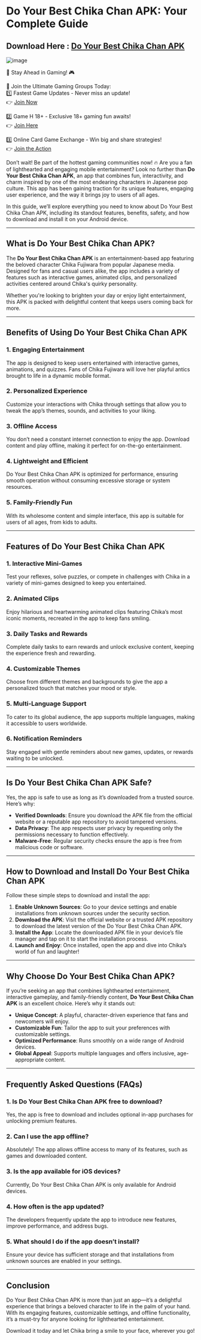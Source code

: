 # Do Your Best Chika Chan APK: Your Complete Guide  

## Download Here : [Do Your Best Chika Chan APK](https://apkfyp.com/do-your-best-chika-chan.html)

![image](https://github.com/user-attachments/assets/a63e5b0c-d533-4d99-b30a-f32b03a66935)

🚀 Stay Ahead in Gaming! 🎮  

📢 Join the Ultimate Gaming Groups Today:  
1️⃣ Fastest Game Updates - Never miss an update!  
👉 [Join Now](https://t.me/apk_fyp)  

2️⃣ Game H 18+ - Exclusive 18+ gaming fun awaits!  
👉 [Join Here](https://t.me/apkfypgame18)  

3️⃣ Online Card Game Exchange - Win big and share strategies!  
👉 [Join the Action](https://t.me/apkfypslotgamea)  

Don’t wait! Be part of the hottest gaming communities now! 🔥
Are you a fan of lighthearted and engaging mobile entertainment? Look no further than **Do Your Best Chika Chan APK**, an app that combines fun, interactivity, and charm inspired by one of the most endearing characters in Japanese pop culture. This app has been gaining traction for its unique features, engaging user experience, and the way it brings joy to users of all ages.  

In this guide, we’ll explore everything you need to know about Do Your Best Chika Chan APK, including its standout features, benefits, safety, and how to download and install it on your Android device.  

---

## What is Do Your Best Chika Chan APK?  

The **Do Your Best Chika Chan APK** is an entertainment-based app featuring the beloved character Chika Fujiwara from popular Japanese media. Designed for fans and casual users alike, the app includes a variety of features such as interactive games, animated clips, and personalized activities centered around Chika's quirky personality.  

Whether you're looking to brighten your day or enjoy light entertainment, this APK is packed with delightful content that keeps users coming back for more.  

---

## Benefits of Using Do Your Best Chika Chan APK  

### 1. **Engaging Entertainment**  
The app is designed to keep users entertained with interactive games, animations, and quizzes. Fans of Chika Fujiwara will love her playful antics brought to life in a dynamic mobile format.  

### 2. **Personalized Experience**  
Customize your interactions with Chika through settings that allow you to tweak the app’s themes, sounds, and activities to your liking.  

### 3. **Offline Access**  
You don’t need a constant internet connection to enjoy the app. Download content and play offline, making it perfect for on-the-go entertainment.  

### 4. **Lightweight and Efficient**  
Do Your Best Chika Chan APK is optimized for performance, ensuring smooth operation without consuming excessive storage or system resources.  

### 5. **Family-Friendly Fun**  
With its wholesome content and simple interface, this app is suitable for users of all ages, from kids to adults.  

---

## Features of Do Your Best Chika Chan APK  

### 1. **Interactive Mini-Games**  
Test your reflexes, solve puzzles, or compete in challenges with Chika in a variety of mini-games designed to keep you entertained.  

### 2. **Animated Clips**  
Enjoy hilarious and heartwarming animated clips featuring Chika’s most iconic moments, recreated in the app to keep fans smiling.  

### 3. **Daily Tasks and Rewards**  
Complete daily tasks to earn rewards and unlock exclusive content, keeping the experience fresh and rewarding.  

### 4. **Customizable Themes**  
Choose from different themes and backgrounds to give the app a personalized touch that matches your mood or style.  

### 5. **Multi-Language Support**  
To cater to its global audience, the app supports multiple languages, making it accessible to users worldwide.  

### 6. **Notification Reminders**  
Stay engaged with gentle reminders about new games, updates, or rewards waiting to be unlocked.  

---

## Is Do Your Best Chika Chan APK Safe?  

Yes, the app is safe to use as long as it’s downloaded from a trusted source. Here’s why:  

- **Verified Downloads**: Ensure you download the APK file from the official website or a reputable app repository to avoid tampered versions.  
- **Data Privacy**: The app respects user privacy by requesting only the permissions necessary to function effectively.  
- **Malware-Free**: Regular security checks ensure the app is free from malicious code or software.  

---

## How to Download and Install Do Your Best Chika Chan APK  

Follow these simple steps to download and install the app:  

1. **Enable Unknown Sources**: Go to your device settings and enable installations from unknown sources under the security section.  
2. **Download the APK**: Visit the official website or a trusted APK repository to download the latest version of the Do Your Best Chika Chan APK.  
3. **Install the App**: Locate the downloaded APK file in your device’s file manager and tap on it to start the installation process.  
4. **Launch and Enjoy**: Once installed, open the app and dive into Chika’s world of fun and laughter!  

---

## Why Choose Do Your Best Chika Chan APK?  

If you’re seeking an app that combines lighthearted entertainment, interactive gameplay, and family-friendly content, **Do Your Best Chika Chan APK** is an excellent choice. Here’s why it stands out:  

- **Unique Concept**: A playful, character-driven experience that fans and newcomers will enjoy.  
- **Customizable Fun**: Tailor the app to suit your preferences with customizable settings.  
- **Optimized Performance**: Runs smoothly on a wide range of Android devices.  
- **Global Appeal**: Supports multiple languages and offers inclusive, age-appropriate content.  

---

## Frequently Asked Questions (FAQs)  

### 1. **Is Do Your Best Chika Chan APK free to download?**  
Yes, the app is free to download and includes optional in-app purchases for unlocking premium features.  

### 2. **Can I use the app offline?**  
Absolutely! The app allows offline access to many of its features, such as games and downloaded content.  

### 3. **Is the app available for iOS devices?**  
Currently, Do Your Best Chika Chan APK is only available for Android devices.  

### 4. **How often is the app updated?**  
The developers frequently update the app to introduce new features, improve performance, and address bugs.  

### 5. **What should I do if the app doesn’t install?**  
Ensure your device has sufficient storage and that installations from unknown sources are enabled in your settings.  

---

## Conclusion  

Do Your Best Chika Chan APK is more than just an app—it’s a delightful experience that brings a beloved character to life in the palm of your hand. With its engaging features, customizable settings, and offline functionality, it’s a must-try for anyone looking for lighthearted entertainment.  

Download it today and let Chika bring a smile to your face, wherever you go!
